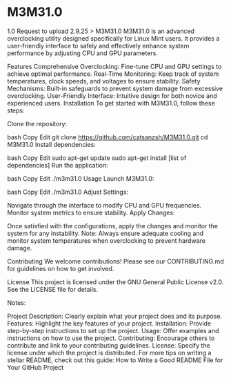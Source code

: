 # M3M31.0
1.0 Request to upload 2.9.25 > 
M3M31.0
M3M31.0 is an advanced overclocking utility designed specifically for Linux Mint users. It provides a user-friendly interface to safely and effectively enhance system performance by adjusting CPU and GPU parameters.

Features
Comprehensive Overclocking: Fine-tune CPU and GPU settings to achieve optimal performance.
Real-Time Monitoring: Keep track of system temperatures, clock speeds, and voltages to ensure stability.
Safety Mechanisms: Built-in safeguards to prevent system damage from excessive overclocking.
User-Friendly Interface: Intuitive design for both novice and experienced users.
Installation
To get started with M3M31.0, follow these steps:

Clone the repository:

bash
Copy
Edit
git clone https://github.com/catsanzsh/M3M31.0.git
cd M3M31.0
Install dependencies:

bash
Copy
Edit
sudo apt-get update
sudo apt-get install [list of dependencies]
Run the application:

bash
Copy
Edit
./m3m31.0
Usage
Launch M3M31.0:

bash
Copy
Edit
./m3m31.0
Adjust Settings:

Navigate through the interface to modify CPU and GPU frequencies.
Monitor system metrics to ensure stability.
Apply Changes:

Once satisfied with the configurations, apply the changes and monitor the system for any instability.
Note: Always ensure adequate cooling and monitor system temperatures when overclocking to prevent hardware damage.

Contributing
We welcome contributions! Please see our CONTRIBUTING.md for guidelines on how to get involved.

License
This project is licensed under the GNU General Public License v2.0. See the LICENSE file for details.

Notes:

Project Description: Clearly explain what your project does and its purpose.
Features: Highlight the key features of your project.
Installation: Provide step-by-step instructions to set up the project.
Usage: Offer examples and instructions on how to use the project.
Contributing: Encourage others to contribute and link to your contributing guidelines.
License: Specify the license under which the project is distributed.
For more tips on writing a stellar README, check out this guide: How to Write a Good README File for Your GitHub Project
